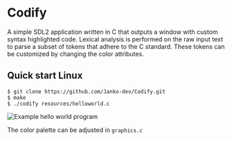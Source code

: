 # Codify
A simple SDL2 application written in C that outputs a window with custom syntax highlighted code. 
Lexical analysis is performed on the raw input text to parse a subset of tokens that adhere to the C standard.
These tokens can be customized by changing the color attributes. 

## Quick start Linux

```
$ git clone https://github.com/Janko-dev/Codify.git
$ make
$ ./codify resources/helloworld.c
```
![Example hello world program](/resources/codify.png "Example hello world program")

The color palette can be adjusted in `graphics.c`


